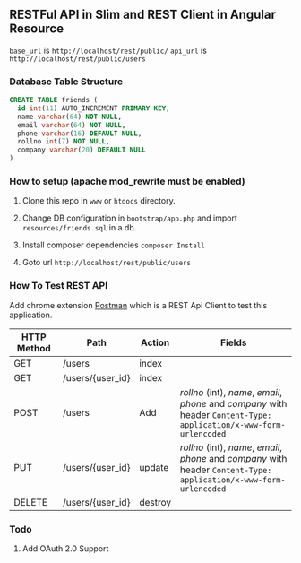 ## RESTFul API in Slim and REST Client in Angular Resource
`base_url` is `http://localhost/rest/public/`
`api_url` is `http://localhost/rest/public/users`

### Database Table Structure

```sql
CREATE TABLE friends (
  id int(11) AUTO_INCREMENT PRIMARY KEY,
  name varchar(64) NOT NULL,
  email varchar(64) NOT NULL,
  phone varchar(16) DEFAULT NULL,
  rollno int(7) NOT NULL,
  company varchar(20) DEFAULT NULL
)
```

### How to setup (apache mod_rewrite must be enabled)
1. Clone this repo in `www` or `htdocs` directory.
2. Change DB configuration in `bootstrap/app.php` and import `resources/friends.sql` in a db.
3. Install composer dependencies `composer Install`

4. Goto url `http://localhost/rest/public/users`

### How To Test REST API
Add chrome extension [Postman](https://chrome.google.com/webstore/detail/postman/fhbjgbiflinjbdggehcddcbncdddomop?hl=en) which is a
REST Api Client to test this application.

| HTTP Method | Path | Action | Fields  |
| -------- | ------- | -----  | ------- |
| GET      | /users  | index  |
| GET      | /users/{user_id} | index   |
| POST     | /users  | Add    | *rollno* (int), *name*, *email*, *phone* and *company* with <br /> header `Content-Type: application/x-www-form-urlencoded`
| PUT      | /users/{user_id} | update  | *rollno* (int), *name*, *email*, *phone* and *company* with <br /> header `Content-Type: application/x-www-form-urlencoded`
| DELETE   | /users/{user_id} | destroy |

### Todo

1. Add OAuth 2.0 Support
